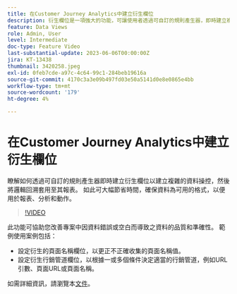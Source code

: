 ```yaml
---
title: 在Customer Journey Analytics中建立衍生欄位
description: 衍生欄位是一項強大的功能，可讓使用者透過可自訂的規則產生器，即時建立複雜的資料操控，然後將邏輯回溯套用至其報表，藉此確保資料為可用於報表、分析和動作的格式，進而節省大量時間。
feature: Data Views
role: Admin, User
level: Intermediate
doc-type: Feature Video
last-substantial-update: 2023-06-06T00:00:00Z
jira: KT-13438
thumbnail: 3420258.jpeg
exl-id: 0feb7cde-a97c-4c64-99c1-284beb19616a
source-git-commit: 4170c3a3e09b497fd03e50a5141d0e8e0865e4bb
workflow-type: tm+mt
source-wordcount: '179'
ht-degree: 4%

---
```


# 在Customer Journey Analytics中建立衍生欄位

瞭解如何透過可自訂的規則產生器即時建立衍生欄位以建立複雜的資料操控，然後將邏輯回溯套用至其報表。 如此可大幅節省時間，確保資料為可用的格式，以便用於報表、分析和動作。

>[!VIDEO](https://video.tv.adobe.com/v/3420258/?learn=on)

此功能可協助您改善專案中因資料錯誤或空白而導致之資料的品質和準確性。
範例使用案例包括：

* 設定衍生的頁面名稱欄位，以更正不正確收集的頁面名稱值。
* 設定衍生行銷管道欄位，以根據一或多個條件決定適當的行銷管道，例如URL引數、頁面URL或頁面名稱。

如需詳細資訊，請瀏覽本[文件](https://experienceleague.adobe.com/docs/analytics-platform/using/cja-dataviews/derived-fields.html)。

